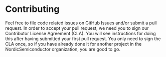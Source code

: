 ---
---

# Contributing

Feel free to file code related issues on GitHub Issues and/or submit a pull
request. In order to accept your pull request, we need you to sign our
Contributor License Agreement (CLA). You will see instructions for doing this
after having submitted your first pull request. You only need to sign the CLA
once, so if you have already done it for another project in the
NordicSemiconductor organization, you are good to go.
